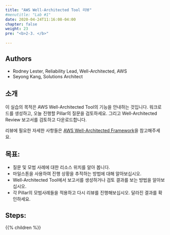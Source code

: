 ```yaml
---
title: "AWS Well-Architected Tool 리뷰"
#menutitle: "Lab #1"
date: 2020-04-24T11:16:08-04:00
chapter: false
weight: 23
pre: "<b>2-3. </b>"
 
---
```

## Authors
- Rodney Lester, Reliability Lead, Well-Architected, AWS
- Seyong Kang, Solutions Architect

## 소개

이 실습의 목적은 AWS Well-Architected Tool의 기능을 안내하는 것입니다. 워크로드를 생성하고, 오늘 진행할 Pillar의 질문을 검토하세요. 그리고 Well-Architected Review 보고서를 검토하고 다운로드합니다.

리뷰에 필요한 자세한 사항들은 [AWS Well-Architected Framework](https://aws.amazon.com/architecture/well-architected/)을 참고해주세요.

## 목표:

* 질문 및 모범 사례에 대한 리소스 위치를 알아 봅니다.
* 마일스톤을 사용하여 진행 상황을 추적하는 방법에 대해 알아보십시오.
* Well-Architected Tool에서 보고서를 생성하거나 검토 결과를 보는 방법을 알아보십시오.
* 각 Pillar의 모범사례들을 적용하고 다시 리뷰를 진행해보십시오. 달라진 결과를 확인하세요.


## Steps:
{{% children  %}}
